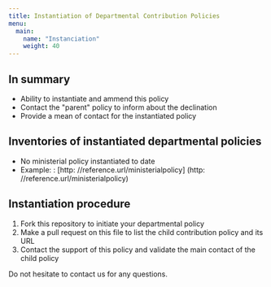 ```yaml
---
title: Instantiation of Departmental Contribution Policies
menu: 
  main:
    name: "Instanciation"
    weight: 40
---
```


## In summary

 * Ability to instantiate and ammend this policy
 * Contact the "parent" policy to inform about the declination
 * Provide a mean of contact for the instantiated policy

## Inventories of instantiated departmental policies

 * No ministerial policy instantiated to date
 * Example: <Ministry XXX>: [http: //reference.url/ministerialpolicy] (http: //reference.url/ministerialpolicy)
 
## Instantiation procedure
 
 1. Fork this repository to initiate your departmental policy
 2. Make a pull request on this file to list the child contribution policy and its URL
 3. Contact the support of this policy and validate the main contact of the child policy
 
Do not hesitate to contact us for any questions.
